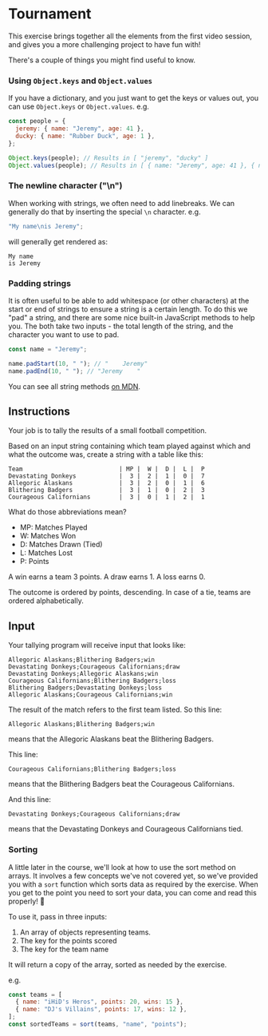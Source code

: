 # Tournament

This exercise brings together all the elements from the first video session, and gives you a more challenging project to have fun with!

There's a couple of things you might find useful to know.

### Using `Object.keys` and `Object.values`

If you have a dictionary, and you just want to get the keys or values out, you can use `Object.keys` or `Object.values`. e.g.

```javascript
const people = {
  jeremy: { name: "Jeremy", age: 41 },
  ducky: { name: "Rubber Duck", age: 1 },
};

Object.keys(people); // Results in [ "jeremy", "ducky" ]
Object.values(people); // Results in [ { name: "Jeremy", age: 41 }, { name: "Rubber Duck", age: 1 } ]
```

### The newline character ("\n")

When working with strings, we often need to add linebreaks.
We can generally do that by inserting the special `\n` character.
e.g.

```javascript
"My name\nis Jeremy";
```

will generally get rendered as:

```text
My name
is Jeremy
```

### Padding strings

It is often useful to be able to add whitespace (or other characters) at the start or end of strings to ensure a string is a certain length. To do this we "pad" a string, and there are some nice built-in JavaScript methods to help you. The both take two inputs - the total length of the string, and the character you want to use to pad.

```javascript
const name = "Jeremy";

name.padStart(10, " "); // "    Jeremy"
name.padEnd(10, " "); // "Jeremy    "
```

You can see all string methods [on MDN](https://developer.mozilla.org/en-US/docs/Web/JavaScript/Reference/Global_Objects/String).

## Instructions

Your job is to tally the results of a small football competition.

Based on an input string containing which team played against which and what the outcome was, create a string with a table like this:

```text
Team                           | MP |  W |  D |  L |  P
Devastating Donkeys            |  3 |  2 |  1 |  0 |  7
Allegoric Alaskans             |  3 |  2 |  0 |  1 |  6
Blithering Badgers             |  3 |  1 |  0 |  2 |  3
Courageous Californians        |  3 |  0 |  1 |  2 |  1
```

What do those abbreviations mean?

- MP: Matches Played
- W: Matches Won
- D: Matches Drawn (Tied)
- L: Matches Lost
- P: Points

A win earns a team 3 points.
A draw earns 1.
A loss earns 0.

The outcome is ordered by points, descending.
In case of a tie, teams are ordered alphabetically.

## Input

Your tallying program will receive input that looks like:

```text
Allegoric Alaskans;Blithering Badgers;win
Devastating Donkeys;Courageous Californians;draw
Devastating Donkeys;Allegoric Alaskans;win
Courageous Californians;Blithering Badgers;loss
Blithering Badgers;Devastating Donkeys;loss
Allegoric Alaskans;Courageous Californians;win
```

The result of the match refers to the first team listed.
So this line:

```text
Allegoric Alaskans;Blithering Badgers;win
```

means that the Allegoric Alaskans beat the Blithering Badgers.

This line:

```text
Courageous Californians;Blithering Badgers;loss
```

means that the Blithering Badgers beat the Courageous Californians.

And this line:

```text
Devastating Donkeys;Courageous Californians;draw
```

means that the Devastating Donkeys and Courageous Californians tied.

### Sorting

A little later in the course, we'll look at how to use the sort method on arrays.
It involves a few concepts we've not covered yet, so we've provided you with a `sort` function which sorts data as required by the exercise. When you get to the point you need to sort your data, you can come and read this properly! 🙂

To use it, pass in three inputs:

1. An array of objects representing teams.
2. The key for the points scored
3. The key for the team name

It will return a copy of the array, sorted as needed by the exercise.

e.g.

```javascript
const teams = [
  { name: "iHiD's Heros", points: 20, wins: 15 },
  { name: "DJ's Villains", points: 17, wins: 12 },
];
const sortedTeams = sort(teams, "name", "points");
```

